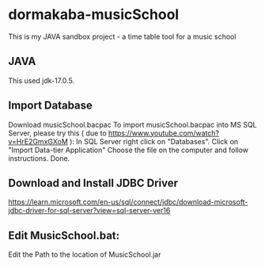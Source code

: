 # dormakaba-musicSchool
This is my JAVA sandbox project - a time table tool for a music school

## JAVA
This used jdk-17.0.5.

## Import Database
Download musicSchool.bacpac
To import musicSchool.bacpac into MS SQL Server, please try this ( due to https://www.youtube.com/watch?v=HrE2GmxGXoM ): 
In SQL Server right click on "Databases".
Click on "Import Data-tier Application"
Choose the file on the computer and follow instructions. Done.

## Download and Install JDBC Driver
https://learn.microsoft.com/en-us/sql/connect/jdbc/download-microsoft-jdbc-driver-for-sql-server?view=sql-server-ver16

## Edit MusicSchool.bat:
Edit the Path to the location of MusicSchool.jar

